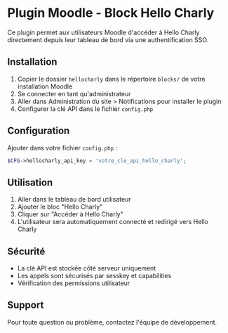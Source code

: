 # Plugin Moodle - Block Hello Charly

Ce plugin permet aux utilisateurs Moodle d'accéder à Hello Charly directement depuis leur tableau de bord via une authentification SSO.

## Installation

1. Copier le dossier `hellocharly` dans le répertoire `blocks/` de votre installation Moodle
2. Se connecter en tant qu'administrateur
3. Aller dans Administration du site > Notifications pour installer le plugin
4. Configurer la clé API dans le fichier `config.php`

## Configuration

Ajouter dans votre fichier `config.php` :

```php
$CFG->hellocharly_api_key = 'votre_cle_api_hello_charly';
```

## Utilisation

1. Aller dans le tableau de bord utilisateur
2. Ajouter le bloc "Hello Charly" 
3. Cliquer sur "Accéder à Hello Charly"
4. L'utilisateur sera automatiquement connecté et redirigé vers Hello Charly

## Sécurité

- La clé API est stockée côté serveur uniquement
- Les appels sont sécurisés par sesskey et capabilities
- Vérification des permissions utilisateur

## Support

Pour toute question ou problème, contactez l'équipe de développement.